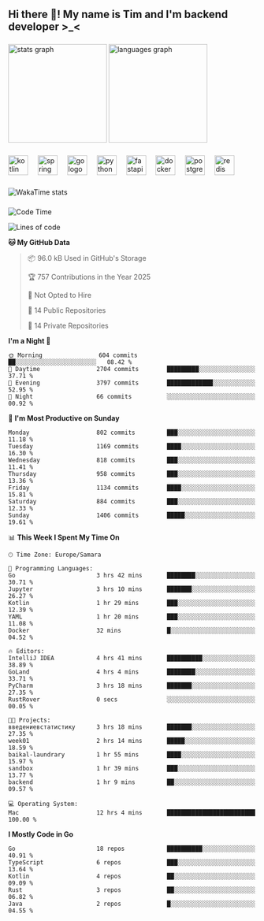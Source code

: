 <h2 align="left">Hi there 👋! My name is Tim and I'm backend developer >_<</h2>

###

<div align="left">
  <img src="https://github-readme-stats-qilm.vercel.app/api?username=intezya&hide_title=false&hide_rank=false&show_icons=true&include_all_commits=true&count_private=true&disable_animations=false&theme=omni&locale=en&hide_border=true&order=1&show=prs_merged&hide=issues" height="200" alt="stats graph"  />
  <img src="https://github-readme-stats-qilm.vercel.app/api/top-langs?username=intezya&locale=en&hide_title=false&layout=donut&langs_count=5&theme=omni&hide_border=true&order=2&exclude_repo=github-readme-stats&hide=mako" height="200" alt="languages graph"  />
</div>

###

<div align="left">
  <img src="https://img.shields.io/badge/Kotlin-7F52FF?logo=kotlin&logoColor=white&style=for-the-badge" height="40" alt="kotlin logo"  />
  <img width="12" />
  <img src="https://img.shields.io/badge/Spring-6DB33F?logo=spring&logoColor=black&style=for-the-badge" height="40" alt="spring logo"  />
  <img width="12" />
  <img src="https://img.shields.io/badge/Go-00ADD8?logo=go&logoColor=white&style=for-the-badge" height="40" alt="go logo"  />
  <img width="12" />
  <img src="https://img.shields.io/badge/Python-3776AB?logo=python&logoColor=white&style=for-the-badge" height="40" alt="python logo"  />
  <img width="12" />
  <img src="https://img.shields.io/badge/FastAPI-009688?logo=fastapi&logoColor=white&style=for-the-badge" height="40" alt="fastapi logo"  />
  <img width="12" />
  <img src="https://img.shields.io/badge/Docker-2496ED?logo=docker&logoColor=white&style=for-the-badge" height="40" alt="docker logo"  />
  <img width="12" />
  <img src="https://img.shields.io/badge/PostgreSQL-4169E1?logo=postgresql&logoColor=white&style=for-the-badge" height="40" alt="postgresql logo"  />
  <img width="12" />
  <img src="https://img.shields.io/badge/Redis-DC382D?logo=redis&logoColor=white&style=for-the-badge" height="40" alt="redis logo"  />
</div>

###

<picture>
	<source
		srcset="https://github-readme-stats-qilm.vercel.app/api/wakatime?username=intezya&theme=omni&layout=compact&hide_border=true"
		media="(prefers-color-scheme: dark)%2C (prefers-color-scheme: no-preference)"
	/>
	<img alt="WakaTime stats" src="https://github-readme-stats-qilm.vercel.app/api/wakatime?username=intezya&theme=omni&layout=compact&hide_border=true&"/>
</picture>

###

<!--START_SECTION:waka-->
![Code Time](http://img.shields.io/badge/Code%20Time-945%20hrs%2035%20mins-blue)

![Lines of code](https://img.shields.io/badge/From%20Hello%20World%20I%27ve%20Written-1.0%20million%20lines%20of%20code-blue)

**🐱 My GitHub Data** 

> 📦 96.0 kB Used in GitHub's Storage 
 > 
> 🏆 757 Contributions in the Year 2025
 > 
> 🚫 Not Opted to Hire
 > 
> 📜 14 Public Repositories 
 > 
> 🔑 14 Private Repositories 
 > 
**I'm a Night 🦉** 

```text
🌞 Morning                604 commits         ██░░░░░░░░░░░░░░░░░░░░░░░   08.42 % 
🌆 Daytime                2704 commits        █████████░░░░░░░░░░░░░░░░   37.71 % 
🌃 Evening                3797 commits        █████████████░░░░░░░░░░░░   52.95 % 
🌙 Night                  66 commits          ░░░░░░░░░░░░░░░░░░░░░░░░░   00.92 % 
```
📅 **I'm Most Productive on Sunday** 

```text
Monday                   802 commits         ███░░░░░░░░░░░░░░░░░░░░░░   11.18 % 
Tuesday                  1169 commits        ████░░░░░░░░░░░░░░░░░░░░░   16.30 % 
Wednesday                818 commits         ███░░░░░░░░░░░░░░░░░░░░░░   11.41 % 
Thursday                 958 commits         ███░░░░░░░░░░░░░░░░░░░░░░   13.36 % 
Friday                   1134 commits        ████░░░░░░░░░░░░░░░░░░░░░   15.81 % 
Saturday                 884 commits         ███░░░░░░░░░░░░░░░░░░░░░░   12.33 % 
Sunday                   1406 commits        █████░░░░░░░░░░░░░░░░░░░░   19.61 % 
```


📊 **This Week I Spent My Time On** 

```text
🕑︎ Time Zone: Europe/Samara

💬 Programming Languages: 
Go                       3 hrs 42 mins       ████████░░░░░░░░░░░░░░░░░   30.71 % 
Jupyter                  3 hrs 10 mins       ███████░░░░░░░░░░░░░░░░░░   26.27 % 
Kotlin                   1 hr 29 mins        ███░░░░░░░░░░░░░░░░░░░░░░   12.39 % 
YAML                     1 hr 20 mins        ███░░░░░░░░░░░░░░░░░░░░░░   11.08 % 
Docker                   32 mins             █░░░░░░░░░░░░░░░░░░░░░░░░   04.52 % 

🔥 Editors: 
IntelliJ IDEA            4 hrs 41 mins       ██████████░░░░░░░░░░░░░░░   38.89 % 
GoLand                   4 hrs 4 mins        ████████░░░░░░░░░░░░░░░░░   33.71 % 
PyCharm                  3 hrs 18 mins       ███████░░░░░░░░░░░░░░░░░░   27.35 % 
RustRover                0 secs              ░░░░░░░░░░░░░░░░░░░░░░░░░   00.05 % 

🐱‍💻 Projects: 
введениевстатистику      3 hrs 18 mins       ███████░░░░░░░░░░░░░░░░░░   27.35 % 
week01                   2 hrs 14 mins       █████░░░░░░░░░░░░░░░░░░░░   18.59 % 
baikal-laundrary         1 hr 55 mins        ████░░░░░░░░░░░░░░░░░░░░░   15.97 % 
sandbox                  1 hr 39 mins        ███░░░░░░░░░░░░░░░░░░░░░░   13.77 % 
backend                  1 hr 9 mins         ██░░░░░░░░░░░░░░░░░░░░░░░   09.57 % 

💻 Operating System: 
Mac                      12 hrs 4 mins       █████████████████████████   100.00 % 
```

**I Mostly Code in Go** 

```text
Go                       18 repos            ██████████░░░░░░░░░░░░░░░   40.91 % 
TypeScript               6 repos             ███░░░░░░░░░░░░░░░░░░░░░░   13.64 % 
Kotlin                   4 repos             ██░░░░░░░░░░░░░░░░░░░░░░░   09.09 % 
Rust                     3 repos             ██░░░░░░░░░░░░░░░░░░░░░░░   06.82 % 
Java                     2 repos             █░░░░░░░░░░░░░░░░░░░░░░░░   04.55 % 
```




<!--END_SECTION:waka-->
